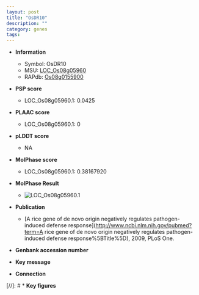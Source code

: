 ```yaml
---
layout: post
title: "OsDR10"
description: ""
category: genes
tags: 
---
```


* **Information**  
    + Symbol: OsDR10  
    + MSU: [LOC_Os08g05960](http://rice.plantbiology.msu.edu/cgi-bin/ORF_infopage.cgi?orf=LOC_Os08g05960)  
    + RAPdb: [Os08g0155900](http://rapdb.dna.affrc.go.jp/viewer/gbrowse_details/irgsp1?name=Os08g0155900)  

* **PSP score**  
    + LOC_Os08g05960.1: 0.0425 

* **PLAAC score**  
    + LOC_Os08g05960.1: 0 

* **pLDDT score**
    + NA


* **MolPhase score**
    + LOC_Os08g05960.1: 0.38167920

* **MolPhase Result**
    + ![LOC_Os08g05960.1](https://304243504.github.io/Pictures/LOC_Os08g/LOC_Os08g05960.1.png)

* **Publication**  
    + [A rice gene of de novo origin negatively regulates pathogen-induced defense response](http://www.ncbi.nlm.nih.gov/pubmed?term=A rice gene of de novo origin negatively regulates pathogen-induced defense response%5BTitle%5D), 2009, PLoS One.

* **Genbank accession number**  

* **Key message**  

* **Connection**  

[//]: # * **Key figures**  


